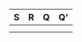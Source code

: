 | S   | R   | Q   | Q'  |
| --- | --- | --- | --- |
|     |     |     |     |
|     |     |     |     |
